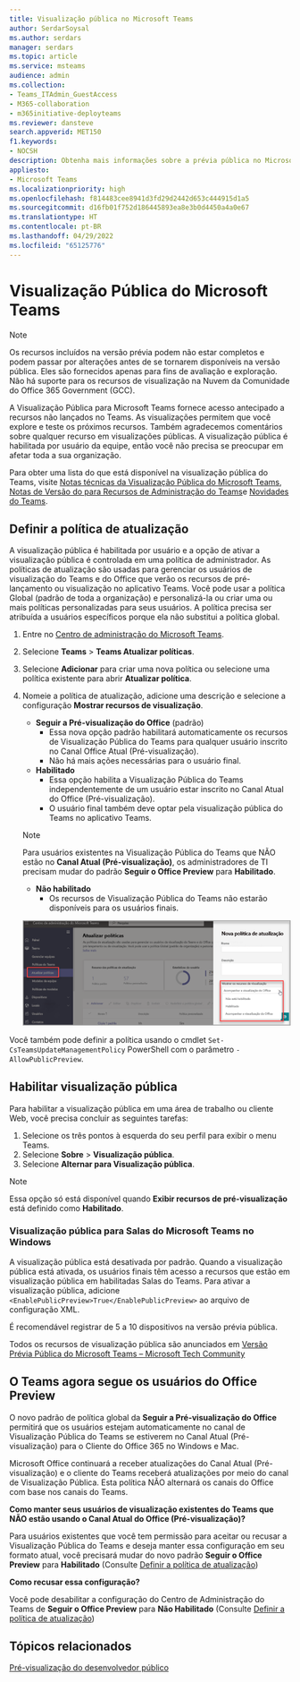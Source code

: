 ```yaml
---
title: Visualização pública no Microsoft Teams
author: SerdarSoysal
ms.author: serdars
manager: serdars
ms.topic: article
ms.service: msteams
audience: admin
ms.collection:
- Teams_ITAdmin_GuestAccess
- M365-collaboration
- m365initiative-deployteams
ms.reviewer: dansteve
search.appverid: MET150
f1.keywords:
- NOCSH
description: Obtenha mais informações sobre a prévia pública no Microsoft Teams. Experimente novos recursos e forneça comentários.
appliesto:
- Microsoft Teams
ms.localizationpriority: high
ms.openlocfilehash: f814483cee8941d3fd29d2442d653c444915d1a5
ms.sourcegitcommit: d16fb01f752d186445893ea8e3b0d4450a4a0e67
ms.translationtype: HT
ms.contentlocale: pt-BR
ms.lasthandoff: 04/29/2022
ms.locfileid: "65125776"
---
```

# <a name="microsoft-teams-public-preview"></a>Visualização Pública do Microsoft Teams

> [!NOTE] 
> Os recursos incluídos na versão prévia podem não estar completos e podem passar por alterações antes de se tornarem disponíveis na versão pública. Eles são fornecidos apenas para fins de avaliação e exploração. Não há suporte para os recursos de visualização na Nuvem da Comunidade do Office 365 Government (GCC).

A Visualização Pública para Microsoft Teams fornece acesso antecipado a recursos não lançados no Teams. As visualizações permitem que você explore e teste os próximos recursos. Também agradecemos comentários sobre qualquer recurso em visualizações públicas. A visualização pública é habilitada por usuário da equipe, então você não precisa se preocupar em afetar toda a sua organização.

Para obter uma lista do que está disponível na visualização pública do Teams, visite [Notas técnicas da Visualização Pública do Microsoft Teams](https://techcommunity.microsoft.com/t5/microsoft-teams-public-preview/bd-p/MicrosoftTeamsPublicPreview), [Notas de Versão do para Recursos de Administração do Teams](/OfficeUpdates/teams-admin)e [Novidades do Teams](https://support.microsoft.com/office/what-s-new-in-microsoft-teams-d7092a6d-c896-424c-b362-a472d5f105de).

## <a name="set-the-update-policy"></a>Definir a política de atualização

A visualização pública é habilitada por usuário e a opção de ativar a visualização pública é controlada em uma política de administrador. As políticas de atualização são usadas para gerenciar os usuários de visualização do Teams e do Office que verão os recursos de pré-lançamento ou visualização no aplicativo Teams. Você pode usar a política Global (padrão de toda a organização) e personalizá-la ou criar uma ou mais políticas personalizadas para seus usuários. A política precisa ser atribuída a usuários específicos porque ela não substitui a política global.

1. Entre no [Centro de administração do Microsoft Teams](https://admin.teams.microsoft.com/).

2. Selecione **Teams** > **Teams Atualizar políticas**.

1. Selecione **Adicionar** para criar uma nova política ou selecione uma política existente para abrir **Atualizar política**.

2. Nomeie a política de atualização, adicione uma descrição e selecione a configuração **Mostrar recursos de visualização**.

   -   **Seguir a Pré-visualização do Office** (padrão)
       - Essa nova opção padrão habilitará automaticamente os recursos de Visualização Pública do Teams para qualquer usuário inscrito no Canal Office Atual (Pré-visualização). 
       - Não há mais ações necessárias para o usuário final.
   -   **Habilitado**
       - Essa opção habilita a Visualização Pública do Teams independentemente de um usuário estar inscrito no Canal Atual do Office (Pré-visualização). 
       - O usuário final também deve optar pela visualização pública do Teams no aplicativo Teams.

   > [!NOTE]  
   > Para usuários existentes na Visualização Pública do Teams que NÃO estão no **Canal Atual (Pré-visualização)**, os administradores de TI precisam mudar do padrão **Seguir o Office Preview** para **Habilitado**.
 
   - **Não habilitado** 
     - Os recursos de Visualização Pública do Teams não estarão disponíveis para os usuários finais.

    ![mostra a caixa de diálogo de configurações de visualização.](media/public-preview-policy.png)  

Você também pode definir a política usando o cmdlet `Set-CsTeamsUpdateManagementPolicy` PowerShell com o parâmetro `-AllowPublicPreview`.

## <a name="enable-public-preview"></a>Habilitar visualização pública

Para habilitar a visualização pública em uma área de trabalho ou cliente Web, você precisa concluir as seguintes tarefas:

1. Selecione os três pontos à esquerda do seu perfil para exibir o menu Teams.
2. Selecione **Sobre** > **Visualização pública**.
3. Selecione **Alternar para Visualização pública**.

> [!NOTE]  
> Essa opção só está disponível quando **Exibir recursos de pré-visualização** está definido como **Habilitado**.

### <a name="public-preview-for-microsoft-teams-rooms-on-windows"></a>Visualização pública para Salas do Microsoft Teams no Windows

A visualização pública está desativada por padrão. Quando a visualização pública está ativada, os usuários finais têm acesso a recursos que estão em visualização pública em habilitadas Salas do Teams. Para ativar a visualização pública, adicione ```<EnablePublicPreview>True</EnablePublicPreview>``` ao arquivo de configuração XML.

É recomendável registrar de 5 a 10 dispositivos na versão prévia pública. 

Todos os recursos de visualização pública são anunciados em [Versão Prévia Pública do Microsoft Teams – Microsoft Tech Community](https://techcommunity.microsoft.com/t5/microsoft-teams-public-preview/bd-p/MicrosoftTeamsPublicPreview)

## <a name="teams-now-follows-office-preview-users"></a>O Teams agora segue os usuários do Office Preview

O novo padrão de política global da **Seguir a Pré-visualização do Office** permitirá que os usuários estejam automaticamente no canal de Visualização Pública do Teams se estiverem no Canal Atual (Pré-visualização) para o Cliente do Office 365 no Windows e Mac.

Microsoft Office continuará a receber atualizações do Canal Atual (Pré-visualização) e o cliente do Teams receberá atualizações por meio do canal de Visualização Pública. Esta política NÃO alternará os canais do Office com base nos canais do Teams. 

**Como manter seus usuários de visualização existentes do Teams que NÃO estão usando o Canal Atual do Office (Pré-visualização)?**

Para usuários existentes que você tem permissão para aceitar ou recusar a Visualização Pública do Teams e deseja manter essa configuração em seu formato atual, você precisará mudar do novo padrão **Seguir o Office Preview** para **Habilitado** (Consulte [Definir a política de atualização](#set-the-update-policy))

**Como recusar essa configuração?**

Você pode desabilitar a configuração do Centro de Administração do Teams de **Seguir o Office Preview** para **Não Habilitado** (Consulte [Definir a política de atualização](#set-the-update-policy))

## <a name="related-topics"></a>Tópicos relacionados

[Pré-visualização do desenvolvedor público](/microsoftteams/platform/resources/dev-preview/developer-preview-intro)
